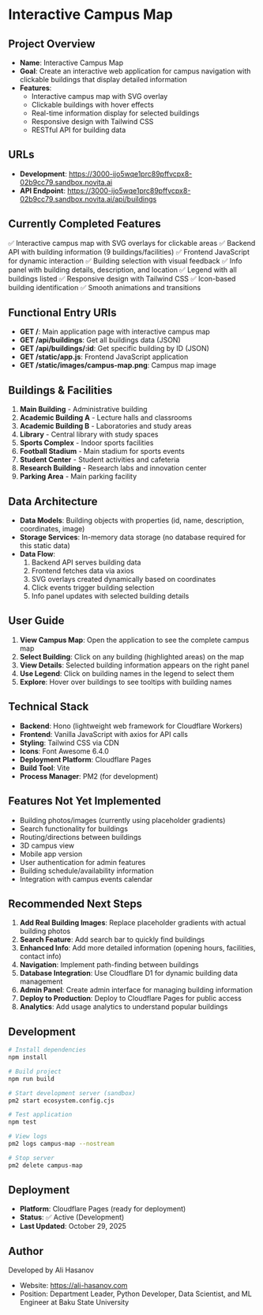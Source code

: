 # Interactive Campus Map

## Project Overview
- **Name**: Interactive Campus Map
- **Goal**: Create an interactive web application for campus navigation with clickable buildings that display detailed information
- **Features**: 
  - Interactive campus map with SVG overlay
  - Clickable buildings with hover effects
  - Real-time information display for selected buildings
  - Responsive design with Tailwind CSS
  - RESTful API for building data

## URLs
- **Development**: https://3000-ijo5wqe1prc89pffvcpx8-02b9cc79.sandbox.novita.ai
- **API Endpoint**: https://3000-ijo5wqe1prc89pffvcpx8-02b9cc79.sandbox.novita.ai/api/buildings

## Currently Completed Features
✅ Interactive campus map with SVG overlays for clickable areas
✅ Backend API with building information (9 buildings/facilities)
✅ Frontend JavaScript for dynamic interaction
✅ Building selection with visual feedback
✅ Info panel with building details, description, and location
✅ Legend with all buildings listed
✅ Responsive design with Tailwind CSS
✅ Icon-based building identification
✅ Smooth animations and transitions

## Functional Entry URIs
- **GET /**: Main application page with interactive campus map
- **GET /api/buildings**: Get all buildings data (JSON)
- **GET /api/buildings/:id**: Get specific building by ID (JSON)
- **GET /static/app.js**: Frontend JavaScript application
- **GET /static/images/campus-map.png**: Campus map image

## Buildings & Facilities
1. **Main Building** - Administrative building
2. **Academic Building A** - Lecture halls and classrooms
3. **Academic Building B** - Laboratories and study areas
4. **Library** - Central library with study spaces
5. **Sports Complex** - Indoor sports facilities
6. **Football Stadium** - Main stadium for sports events
7. **Student Center** - Student activities and cafeteria
8. **Research Building** - Research labs and innovation center
9. **Parking Area** - Main parking facility

## Data Architecture
- **Data Models**: Building objects with properties (id, name, description, coordinates, image)
- **Storage Services**: In-memory data storage (no database required for this static data)
- **Data Flow**: 
  1. Backend API serves building data
  2. Frontend fetches data via axios
  3. SVG overlays created dynamically based on coordinates
  4. Click events trigger building selection
  5. Info panel updates with selected building details

## User Guide
1. **View Campus Map**: Open the application to see the complete campus map
2. **Select Building**: Click on any building (highlighted areas) on the map
3. **View Details**: Selected building information appears on the right panel
4. **Use Legend**: Click on building names in the legend to select them
5. **Explore**: Hover over buildings to see tooltips with building names

## Technical Stack
- **Backend**: Hono (lightweight web framework for Cloudflare Workers)
- **Frontend**: Vanilla JavaScript with axios for API calls
- **Styling**: Tailwind CSS via CDN
- **Icons**: Font Awesome 6.4.0
- **Deployment Platform**: Cloudflare Pages
- **Build Tool**: Vite
- **Process Manager**: PM2 (for development)

## Features Not Yet Implemented
- Building photos/images (currently using placeholder gradients)
- Search functionality for buildings
- Routing/directions between buildings
- 3D campus view
- Mobile app version
- User authentication for admin features
- Building schedule/availability information
- Integration with campus events calendar

## Recommended Next Steps
1. **Add Real Building Images**: Replace placeholder gradients with actual building photos
2. **Search Feature**: Add search bar to quickly find buildings
3. **Enhanced Info**: Add more detailed information (opening hours, facilities, contact info)
4. **Navigation**: Implement path-finding between buildings
5. **Database Integration**: Use Cloudflare D1 for dynamic building data management
6. **Admin Panel**: Create admin interface for managing building information
7. **Deploy to Production**: Deploy to Cloudflare Pages for public access
8. **Analytics**: Add usage analytics to understand popular buildings

## Development
```bash
# Install dependencies
npm install

# Build project
npm run build

# Start development server (sandbox)
pm2 start ecosystem.config.cjs

# Test application
npm test

# View logs
pm2 logs campus-map --nostream

# Stop server
pm2 delete campus-map
```

## Deployment
- **Platform**: Cloudflare Pages (ready for deployment)
- **Status**: ✅ Active (Development)
- **Last Updated**: October 29, 2025

## Author
Developed by Ali Hasanov
- Website: https://ali-hasanov.com
- Position: Department Leader, Python Developer, Data Scientist, and ML Engineer at Baku State University
